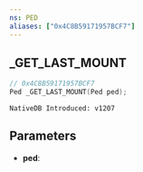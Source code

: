 ```yaml
---
ns: PED
aliases: ["0x4C8B59171957BCF7"]
---
```

## _GET_LAST_MOUNT

```c
// 0x4C8B59171957BCF7
Ped _GET_LAST_MOUNT(Ped ped);
```

```
NativeDB Introduced: v1207
```

## Parameters
* **ped**:
